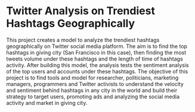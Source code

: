 # Twitter Analysis on Trendiest Hashtags Geographically
This project creates a model to analyze the trendiest hashtags geographically on Twitter social media platform. The aim is to find the top hashtags in giving city (San Francisco in this case), then finding the most tweets volume under these hashtags and the length of time of hashtags activity. After building this model, the analysis tests the sentiment analysis of the top users and accounts under these hashtags. The objective of this project is to find tools and model for researcher, politicians, marketing managers, programmers and Twitter activists to understand the velocity and sentiment behind hashtags in any city in the world and build their strategy to target users, promoting ads and analyzing the social media activity and market in giving city. 
